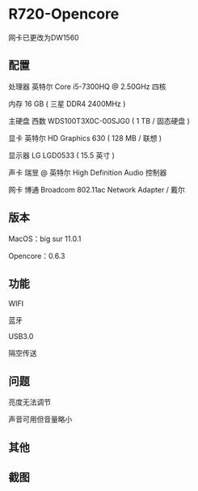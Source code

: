 # R720-Opencore

网卡已更改为DW1560

## 配置

处理器	英特尔 Core i5-7300HQ @ 2.50GHz 四核

内存	16 GB ( 三星 DDR4 2400MHz )

主硬盘	西数 WDS100T3X0C-00SJG0 ( 1 TB / 固态硬盘 )

显卡	英特尔 HD Graphics 630 ( 128 MB / 联想 )

显示器	LG LGD0533 ( 15.5 英寸  )

声卡	瑞昱  @ 英特尔 High Definition Audio 控制器

网卡	博通 Broadcom 802.11ac Network Adapter / 戴尔

## 版本

MacOS：big sur 11.0.1
  
Opencore：0.6.3

## 功能

WIFI

蓝牙

USB3.0

隔空传送

## 问题

亮度无法调节

声音可用但音量略小

## 其他

## 截图
